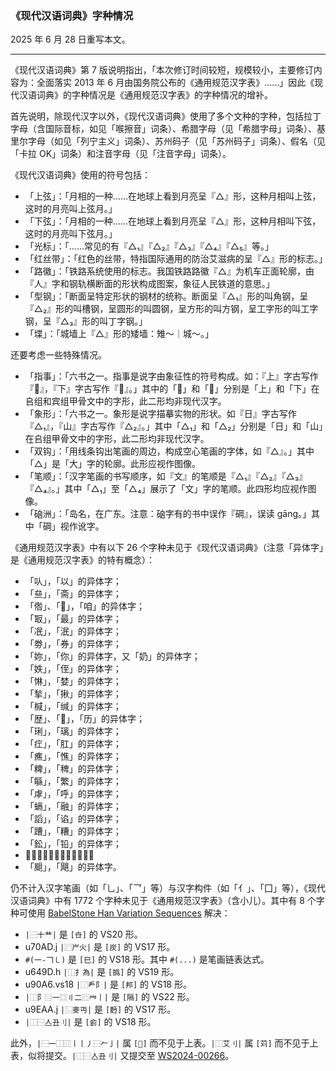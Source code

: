### 《现代汉语词典》字种情况

2025 年 6 月 28 日重写本文。

---

《现代汉语词典》第 7 版说明指出，「本次修订时间较短，规模较小，主要修订内容为：全面落实 2013 年 6 月由国务院公布的《通用规范汉字表》……」因此《现代汉语词典》的字种情况是《通用规范汉字表》的字种情况的增补。

首先说明，除现代汉字以外，《现代汉语词典》使用了多个文种的字种，包括拉丁字母（含国际音标，如见「喉擦音」词条）、希腊字母（见「希腊字母」词条）、基里尔字母（如见「列宁主义」词条）、苏州码子（见「苏州码子」词条）、假名（见「卡拉 OK」词条）和注音字母（见「注音字母」词条）。

《现代汉语词典》使用的符号包括：

- 「上弦」：「月相的一种……在地球上看到月亮呈『△』形，这种月相叫上弦，这时的月亮叫上弦月。」
- 「下弦」：「月相的一种……在地球上看到月亮呈『△』形，这种月相叫下弦，这时的月亮叫下弦月。」
- 「光标」：「……常见的有『△₁』『△₂』『△₃』『△₄』『△₅』等。」
- 「红丝带」：「红色的丝带，特指国际通用的防治艾滋病的呈『△』形的标志。」
- 「路徽」：「铁路系统使用的标志。我国铁路路徽『△』为机车正面轮廓，由『人』字和钢轨横断面的形状构成图案，象征人民铁道的意思。」
- 「型钢」：「断面呈特定形状的钢材的统称。断面呈『△₁』形的叫角钢，呈『△₂』形的叫槽钢，呈圆形的叫圆钢，呈方形的叫方钢，呈工字形的叫工字钢，呈『△₃』形的叫丁字钢。」
- 「堞」：「城墙上『△』形的矮墙：雉～｜城～。」

还要考虑一些特殊情况。

- 「指事」：「六书之一。指事是说字由象征性的符号构成。如：『上』字古写作『𠄞』，『下』字古写作『𠄟』。」其中的「𠄞」和「𠄟」分别是「上」和「下」在𠂤组和宾组甲骨文中的字形，此二形均非现代汉字。
- 「象形」：「六书之一。象形是说字描摹实物的形状。如『日』字古写作『△₁』，『山』字古写作『△₂』。」其中「△₁」和「△₂」分别是「日」和「山」在𠂤组甲骨文中的字形，此二形均非现代汉字。
- 「双钩」：「用线条钩出笔画的周边，构成空心笔画的字体，如『△』。」其中「△」是「大」字的轮廓。此形应视作图像。
- 「笔顺」：「汉字笔画的书写顺序，如『文』的笔顺是『△₁』『△₂』『△₃』『△₄』。」其中「△₁」至「△₄」展示了「文」字的笔顺。此四形均应视作图像。
- 「硇洲」：「岛名，在广东。注意：硇字有的书中误作『碙』，误读 gāng。」其中「碙」视作讹字。

《通用规范汉字表》中有以下 26 个字种未见于《现代汉语词典》（注意「异体字」是《通用规范汉字表》的特有概念）：

- 「㕥」，「以」的异体字；
- 「亝」，「斋」的异体字；
- 「倃」、「𠴰」，「咱」的异体字；
- 「冣」，「最」的异体字；
- 「冺」，「泯」的异体字；
- 「劵」，「券」的异体字；
- 「妳」，「你」的异体字，又「奶」的异体字；
- 「妷」，「侄」的异体字；
- 「惏」，「婪」的异体字；
- 「揫」，「揪」的异体字；
- 「椷」，「缄」的异体字；
- 「歴」、「𠪱」，「历」的异体字；
- 「琍」，「璃」的异体字；
- 「疘」，「肛」的异体字；
- 「癄」，「憔」的异体字；
- 「粺」，「稗」的异体字；
- 「緐」，「繁」的异体字；
- 「虖」，「呼」的异体字；
- 「螎」，「融」的异体字；
- 「謟」，「谄」的异体字；
- 「蹧」，「糟」的异体字；
- 「鈆」，「铅」的异体字；
- 「𣺌」，「渺」的异体字；
- 「𩗗」，「飓」的异体字。

仍不计入汉字笔画（如「乚」、「乛」等）与汉字构件（如「亻」、「囗」等），《现代汉语词典》中有 1772 个字种未见于《通用规范汉字表》（含小儿）。其中有 8 个字种可使用 [BabelStone Han Variation Sequences](https://www.babelstone.co.uk/Fonts/BSH_IVS.html) 解决：

- `|⿱十龷|` 是 `[卋]` 的 VS20 形。
- u70AD.j `|⿸屵火|` 是 `[炭]` 的 VS17 形。
- `#(一-𠃍㇄)` 是 `[巳]` 的 VS18 形。其中 `#(...)` 是笔画链表达式。
- u649D.h `|⿰扌為|` 是 `[撝]` 的 VS19 形。
- u90A6.vs18 `|⿰龵阝|` 是 `[邦]` 的 VS18 形。
- `|⿰阝⿳一⿴〢二⿵𦉰丨|` 是 `[隔]` 的 VS22 形。
- u9EAA.j `|⿺麥丏|` 是 `[麪]` 的 VS17 形。
- `|⿰⿱亼丑刂|` 是 `[侴]` 的 VS18 形。

此外，`|⿱一⿰⿲丨丨丿⿱𠂉亅|` 属 `[𫠦]` 而不见于上表。`|⿰艾刂|` 属 `[苅]` 而不见于上表，似将提交。`|⿰⿱亼丑刂|` 又提交至 [WS2024-00266](https://hc.jsecs.org/irg/ws2024/app/?id=00266)。
